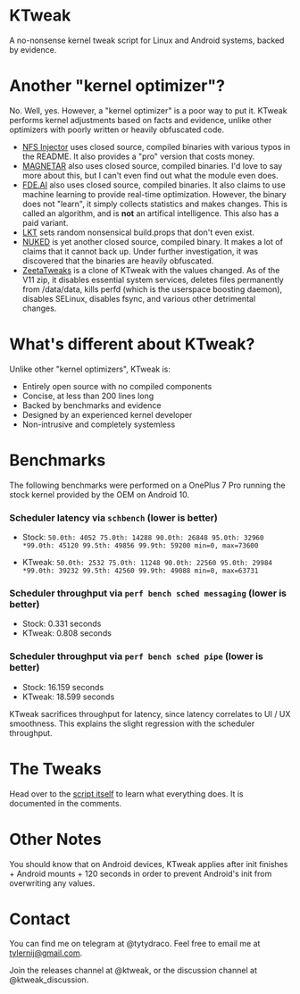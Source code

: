 # KTweak
A no-nonsense kernel tweak script for Linux and Android systems, backed by evidence.

# Another "kernel optimizer"?
No. Well, yes. However, a "kernel optimizer" is a poor way to put it. KTweak performs kernel adjustments based on facts and evidence, unlike other optimizers with poorly written or heavily obfuscated code.

* [NFS Injector](https://github.com/Magisk-Modules-Grave/nfsinjector) uses closed source, compiled binaries with various typos in the README. It also provides a "pro" version that costs money.
* [MAGNETAR](https://github.com/Magisk-Modules-Grave/MAGNETAR) also uses closed source, compiled binaries. I'd love to say more about this, but I can't even find out what the module even does.
* [FDE.AI](https://forum.xda-developers.com/apps/magisk/beta-feradroid-engine-v0-19-ultimate-t3284421) also uses closed source, compiled binaries. It also claims to use machine learning to provide real-time optimization. However, the binary does not "learn", it simply collects statistics and makes changes. This is called an algorithm, and is **not** an artifical intelligence. This also has a paid variant.
* [LKT](https://github.com/Magisk-Modules-Grave/legendary_kernel_tweaks/blob/master/common/system.prop) sets random nonsensical build.props that don't even exist.
* [NUKED](https://forum.xda-developers.com/apps/magisk/module-tool-atteryerformancerivacy-t4131715) is yet another closed source, compiled binary. It makes a lot of claims that it cannot back up. Under further investigation, it was discovered that the binaries are heavily obfuscated.
* [ZeetaTweaks](https://forum.xda-developers.com/showthread.php?t=1353903) is a clone of KTweak with the values changed. As of the V11 zip, it disables essential system services, deletes files permanently from /data/data, kills perfd (which is the userspace boosting daemon), disables SELinux, disables fsync, and various other detrimental changes.

# What's different about KTweak?
Unlike other "kernel optimizers", KTweak is:

* Entirely open source with no compiled components
* Concise, at less than 200 lines long
* Backed by benchmarks and evidence
* Designed by an experienced kernel developer
* Non-intrusive and completely systemless

# Benchmarks
The following benchmarks were performed on a OnePlus 7 Pro running the stock kernel provided by the OEM on Android 10.

### Scheduler latency via `schbench` (lower is better)
- Stock:
`50.0th: 4052
75.0th: 14288
90.0th: 26848
95.0th: 32960
*99.0th: 45120
99.5th: 49856
99.9th: 59200
min=0, max=73600`

- KTweak:
`50.0th: 2532
75.0th: 11248
90.0th: 22560
95.0th: 29984
*99.0th: 39232
99.5th: 42560
99.9th: 49088
min=0, max=63731`

### Scheduler throughput via `perf bench sched messaging` (lower is better)
- Stock: 0.331 seconds
- KTweak: 0.808 seconds

### Scheduler throughput via `perf bench sched pipe` (lower is better)
- Stock: 16.159 seconds
- KTweak: 18.599 seconds

KTweak sacrifices throughput for latency, since latency correlates to UI / UX smoothness. This explains the slight regression with the scheduler throughput.

# The Tweaks
Head over to the [script itself](ktweak) to learn what everything does. It is documented in the comments.

# Other Notes
You should know that on Android devices, KTweak applies after init finishes + Android mounts + 120 seconds in order to prevent Android's init from overwriting any values.

# Contact
You can find me on telegram at @tytydraco.
Feel free to email me at tylernij@gmail.com.

Join the releases channel at @ktweak, or the discussion channel at @ktweak_discussion.
